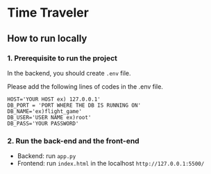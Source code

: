 # Time Traveler

## How to run locally

### 1. Prerequisite to run the project

In the backend, you should create `.env` file.

Please add the following lines of codes in the .env file.

```
HOST='YOUR HOST ex) 127.0.0.1'
DB_PORT = 'PORT WHERE THE DB IS RUNNING ON'
DB_NAME='ex)flight_game'
DB_USER='USER NAME ex)root'
DB_PASS='YOUR PASSWORD'
```

### 2. Run the back-end and the front-end

- Backend: run `app.py`
- Frontend: run `index.html` in the localhost `http://127.0.0.1:5500/`
